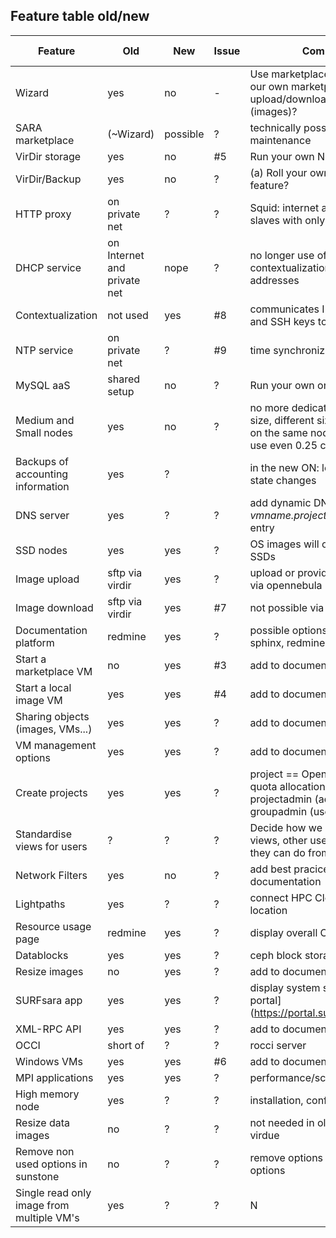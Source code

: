 ## Feature table old/new

| Feature | Old | New | Issue | Comment | Beta blocker? | 
| ------- | --- | --- | ----- | ------- | ------------- |
| Wizard | yes | no | - | Use marketplace. Do we have our own marketplace? Can we upload/download/update apps (images)? | Y |
| SARA marketplace | (~Wizard) | possible | ? | technically possible, needs maintenance | N |
| VirDir storage | yes | no | #5 | Run your own NFS server | Y |
| VirDir/Backup  | yes | no | ? | (a) Roll your own, (b) new feature? | Y |
| HTTP proxy | on private net | ? | ? | Squid: internet access for slaves with only private network | N |
| DHCP service | on Internet and private net | nope | ? | no longer use of DHCP, contextualization for NIC IP addresses | N |
| Contextualization | not used | yes | #8 | communicates IP addresses and SSH keys to VM | Y |
| NTP service | on private net | ? | #9 | time synchronization | N |
| MySQL aaS | shared setup | no | ? | Run your own on SSD | N |
| Medium and Small nodes | yes | no | ? | no more dedicated nodes for size, different size VMs can run on the same node, users can use even 0.25 cpu | N |
| Backups of accounting information | yes | ? | | in the new ON: log/DB of VM state changes | Y |
| DNS server | yes | ? | ? | add dynamic DNS *vmname.project.cloudlet.sara.nl* entry | Y |
| SSD nodes | yes | yes | ? | OS images will only run on SSDs | Y |
| Image upload | sftp via virdir | yes | ? | upload or provide image path via opennebula interface | Y |
| Image download | sftp via virdir | yes | #7  | not possible via opennebula | Y |
| Documentation platform | redmine | yes | ? | possible options: gollum, sphinx, redmine | Y |
| Start a marketplace VM | no | yes | #3 | add to documentation | Y |
| Start a local image VM | yes | yes | #4 | add to documentation | Y |
| Sharing objects (images, VMs...) | yes | yes | ? | add to documentation | Y |
| VM management options | yes | yes | ? | add to documentation | Y |
| Create projects | yes | yes | ? | project == OpenNebula group, quota allocation as projectadmin (advisor), as groupadmin (user) | Y |
| Standardise views for users | ? | ? | ? | Decide how we arrange PIP views, other users' views, what they can do from each view... | Y | 
| Network Filters | yes | no | ? | add best pracices to documentation | Y |
| Lightpaths | yes | ? | ? | connect HPC Cloud to external location | N |
| Resource usage page | redmine | yes | ? | display overall Cloud usage | N |
| Datablocks | yes | yes | ? | ceph block storage | Y |
| Resize images | no | yes | ? | add to documentation | N |
| SURFsara app | yes | yes | ? | display system status on [user portal] (https://portal.surfsara.nl) | N |
| XML-RPC API | yes | yes | ? | add to documentation | N |
| OCCI | short of | ? | ? | rocci server | N |
| Windows VMs | yes | yes | #6 | add to documentation | N |
| MPI applications | yes | yes | ? | performance/scalability tests | N |
| High memory node | yes | ? | ? | installation, configuration | N |
| Resize data images| no | ? | ? | not needed in old cloud due to virdue |N |
| Remove non used options in sunstone| no |? | ? | remove options like non KVM options | N |
| Single read only image from multiple VM's | yes | ? | ? | N |
